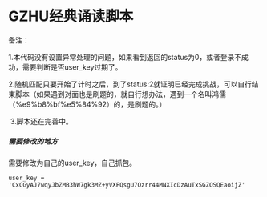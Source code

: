 # GZHU经典诵读脚本

备注：

​		1.本代码没有设置异常处理的问题，如果看到返回的status为0，或者登录不成功，需要判断是否user_key过期了。

​		2.随机匹配只要开始了计时之后，到了status:2就证明已经完成挑战，可以自行结束脚本（如果遇到对面也是刷题的，就自行想办法，遇到一个名叫鸿儒（%e9%b8%bf%e5%84%92）的，是刷题的。）

​		3.脚本还在完善中。



##### 需要修改的地方

需要修改为自己的user_key，自己抓包。

```
user_key = 'CxCGyAJ7wqyJbZMB3hW7gk3MZ+yVXFQsgU7Ozrr44MNXIcDzAuTxSGZOSQEaoijZ'
```